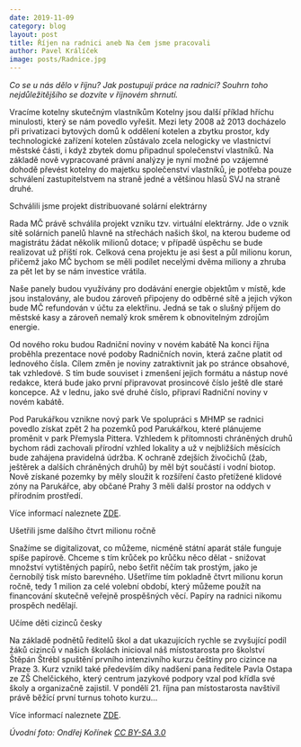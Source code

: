 ```yaml
---
date: 2019-11-09
category: blog
layout: post
title: Říjen na radnici aneb Na čem jsme pracovali
author: Pavel Králíček
image: posts/Radnice.jpg
---
```

*Co se u nás dělo v říjnu? Jak postupují práce na radnici? Souhrn toho nejdůležitějšího se dozvíte v říjnovém shrnutí.*

 Vracíme kotelny skutečným vlastníkům
Kotelny jsou další příklad hříchu minulosti, který se nám povedlo vyřešit. Mezi lety 2008 až 2013 docházelo při privatizaci bytových domů k oddělení kotelen a zbytku prostor, kdy technologické zařízení kotelen zůstávalo zcela nelogicky ve vlastnictví městské části, i když zbytek domu připadnul společenství vlastníků. Na základě nově vypracované právní analýzy je nyní možné po vzájemné dohodě převést kotelny do majetku společenství vlastníků, je potřeba pouze schválení zastupitelstvem na straně jedné a většinou hlasů SVJ na straně druhé.

 Schválili jsme projekt distribuované solární elektrárny
 

Rada MČ právě schválila projekt vzniku tzv. virtuální elektrárny. Jde o vznik sítě solárních panelů hlavně na střechách našich škol, na kterou budeme od magistrátu žádat několik milionů dotace; v případě úspěchu se bude realizovat už příští rok. Celková cena projektu je asi šest a půl milionu korun, přičemž jako MČ bychom se měli podílet necelými dvěma miliony a zhruba za pět let by se nám investice vrátila.

Naše panely budou využívány pro dodávání energie objektům v místě, kde jsou instalovány, ale budou zároveň připojeny do odběrné sítě a jejich výkon bude MČ refundován v účtu za elektřinu. Jedná se tak o slušný příjem do městské kasy a zároveň nemalý krok směrem k obnovitelným zdrojům energie.

 Od nového roku budou Radniční noviny v novém kabátě
Na konci října proběhla prezentace nové podoby Radničních novin, která začne platit od lednového čísla. Cílem změn je noviny zatraktivnit jak po stránce obsahové, tak vzhledové. 
S tím bude souviset i zmenšení jejich formátu a nástup nové redakce, která bude jako první připravovat prosincové číslo ještě dle staré koncepce. Až v lednu, jako své druhé číslo, připraví Radniční noviny v novém kabátě.

 Pod Parukářkou vznikne nový park
Ve spolupráci s MHMP se radnici povedlo získat zpět 2 ha pozemků pod Parukářkou, které plánujeme proměnit v park Přemysla Pittera. Vzhledem k přítomnosti chráněných druhů bychom rádi zachovali přírodní vzhled lokality a už v nejbližších měsících bude zahájena pravidelná údržba. K ochraně zdejších živočichů (žab, ještěrek a dalších chráněných druhů) by měl být součástí i vodní biotop. Nově získané pozemky by měly sloužit k rozšíření často přetížené klidové zóny na Parukářce, aby občané Prahy 3 měli další prostor na oddych v přírodním prostředí.

Více informací naleznete [ZDE](https://www.praha3.cz/radnicni-noviny/pozemky-pod-parukarkou-budou-slouzit-obyvatelum-prahy-3-n894483.htm).

 Ušetřili jsme dalšího čtvrt milionu ročně
 
Snažíme se digitalizovat, co můžeme, nicméně státní aparát stále funguje spíše papírově. Chceme s tím krůček po krůčku něco dělat - snižovat množství vytištěných papírů, nebo šetřit něčím tak prostým, jako je černobílý tisk místo barevného. Ušetříme tím pokladně čtvrt milionu korun ročně, tedy 1 milion za celé volební období, který můžeme použít na financování skutečně veřejně prospěšných věcí. Papíry na radnici nikomu prospěch nedělají.

 Učíme děti cizinců česky
 
Na základě podnětů ředitelů škol a dat ukazujících rychle se zvyšující podíl žáků cizinců v našich školách inicioval náš místostarosta pro školství Štěpán Štrébl spuštění prvního intenzivního kurzu češtiny pro cizince na Praze 3. Kurz vznikl také především díky nadšení pana ředitele Pavla Ostapa ze ZŠ Chelčického, který centrum jazykové podpory vzal pod křídla své školy a organizačně zajistil. V pondělí 21. října pan místostarosta navštívil právě běžící první turnus tohoto kurzu...

Více informací naleznete [ZDE](https://www.praha3.cz/radnicni-noviny/pozemky-pod-parukarkou-budou-slouzit-obyvatelum-prahy-3-n894483.htm). 

*Úvodní foto: Ondřej Kořínek [CC BY-SA 3.0](https://creativecommons.org/licenses/by-sa/3.0)*


